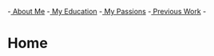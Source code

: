 -[ About Me](myInformation.md)
-[ My Education](myEducation.md)
-[ My Passions](myHobbies.md)
-[ Previous Work](myWork.md) -

# **Home**


